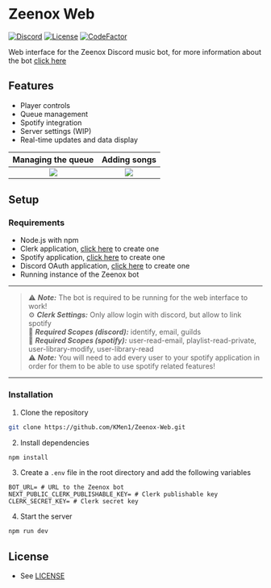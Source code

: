 # Zeenox Web

[![Discord](https://discordapp.com/api/guilds/863751874922676234/widget.png)](https://discord.gg/hGxaMkfMBR)
[![License](https://img.shields.io/github/license/kmen1/zeenox-web)](https://github.com/KMen1/Zeenox/blob/main/LICENSE)
[![CodeFactor](https://www.codefactor.io/repository/github/kmen1/zeenox-web/badge)](https://www.codefactor.io/repository/github/kmen1/zeenox-web)

Web interface for the Zeenox Discord music bot, for more information about the bot [click here](https://github.com/KMen1/Zeenox)

## Features

- Player controls
- Queue management
- Spotify integration
- Server settings (WIP)
- Real-time updates and data display

|                              Managing the queue                               |                                 Adding songs                                  |
| :---------------------------------------------------------------------------: | :---------------------------------------------------------------------------: |
| <img src="https://img001.prntscr.com/file/img001/6afxag7yRze15ncAq_4kGw.png"> | <img src="https://img001.prntscr.com/file/img001/iENwEwPjT1e6p9Mrmn9XPg.png"> |

## Setup

### Requirements

- Node.js with npm
- Clerk application, [click here](https://clerk.com/) to create one
- Spotify application, [click here](https://developer.spotify.com/dashboard/applications) to create one
- Discord OAuth application, [click here](https://discord.com/developers/applications) to create one
- Running instance of the Zeenox bot

---

> ⚠️ **_Note:_** The bot is required to be running for the web interface to work! <br>
> ⚙️ **_Clerk Settings:_** Only allow login with discord, but allow to link spotify<br>
> 🔎 **_Required Scopes (discord):_** identify, email, guilds<br>
> 🔎 **_Required Scopes (spotify):_** user-read-email, playlist-read-private, user-library-modify, user-library-read<br>
> ⚠️ **_Note:_** You will need to add every user to your spotify application in order for them to be able to use spotify related features!

---

### Installation

1. Clone the repository

```bash
git clone https://github.com/KMen1/Zeenox-Web.git
```

2. Install dependencies

```bash
npm install
```

3. Create a `.env` file in the root directory and add the following variables

```env
BOT_URL= # URL to the Zeenox bot
NEXT_PUBLIC_CLERK_PUBLISHABLE_KEY= # Clerk publishable key
CLERK_SECRET_KEY= # Clerk secret key
```

4. Start the server

```bash
npm run dev
```

## License

- See [LICENSE](https://github.com/KMen1/Zeenox-Web/blob/main/LICENSE)
